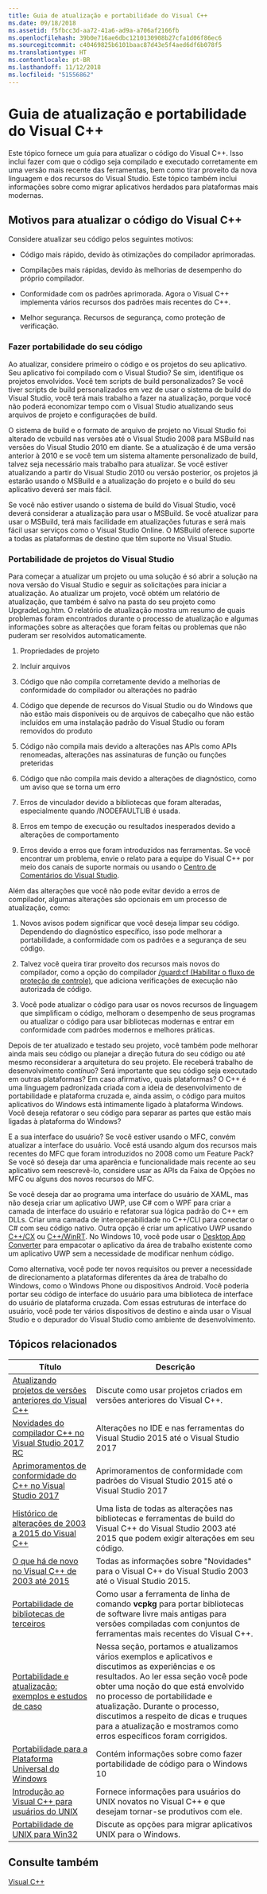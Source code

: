 ```yaml
---
title: Guia de atualização e portabilidade do Visual C++
ms.date: 09/18/2018
ms.assetid: f5fbcc3d-aa72-41a6-ad9a-a706af2166fb
ms.openlocfilehash: 39b0e716ae6dbc1210130908b27cfa1d06f86ec6
ms.sourcegitcommit: c40469825b6101baac87d43e5f4aed6df6b078f5
ms.translationtype: HT
ms.contentlocale: pt-BR
ms.lasthandoff: 11/12/2018
ms.locfileid: "51556862"
---
```

# <a name="visual-c-porting-and-upgrading-guide"></a>Guia de atualização e portabilidade do Visual C++

Este tópico fornece um guia para atualizar o código do Visual C++. Isso inclui fazer com que o código seja compilado e executado corretamente em uma versão mais recente das ferramentas, bem como tirar proveito da nova linguagem e dos recursos do Visual Studio. Este tópico também inclui informações sobre como migrar aplicativos herdados para plataformas mais modernas.

## <a name="reasons-to-upgrade-visual-c-code"></a>Motivos para atualizar o código do Visual C++

Considere atualizar seu código pelos seguintes motivos:

- Código mais rápido, devido às otimizações do compilador aprimoradas.

- Compilações mais rápidas, devido às melhorias de desempenho do próprio compilador.

- Conformidade com os padrões aprimorada. Agora o Visual C++ implementa vários recursos dos padrões mais recentes do C++.

- Melhor segurança. Recursos de segurança, como proteção de verificação.

### <a name="porting-your-code"></a>Fazer portabilidade do seu código

Ao atualizar, considere primeiro o código e os projetos do seu aplicativo. Seu aplicativo foi compilado com o Visual Studio? Se sim, identifique os projetos envolvidos.  Você tem scripts de build personalizados? Se você tiver scripts de build personalizados em vez de usar o sistema de build do Visual Studio, você terá mais trabalho a fazer na atualização, porque você não poderá economizar tempo com o Visual Studio atualizando seus arquivos de projeto e configurações de build.

O sistema de build e o formato de arquivo de projeto no Visual Studio foi alterado de vcbuild nas versões até o Visual Studio 2008 para MSBuild nas versões do Visual Studio 2010 em diante. Se a atualização é de uma versão anterior à 2010 e se você tem um sistema altamente personalizado de build, talvez seja necessário mais trabalho para atualizar. Se você estiver atualizando a partir do Visual Studio 2010 ou versão posterior, os projetos já estarão usando o MSBuild e a atualização do projeto e o build do seu aplicativo deverá ser mais fácil.

Se você não estiver usando o sistema de build do Visual Studio, você deverá considerar a atualização para usar o MSBuild. Se você atualizar para usar o MSBuild, terá mais facilidade em atualizações futuras e será mais fácil usar serviços como o Visual Studio Online. O MSBuild oferece suporte a todas as plataformas de destino que têm suporte no Visual Studio.

### <a name="porting-visual-studio-projects"></a>Portabilidade de projetos do Visual Studio

Para começar a atualizar um projeto ou uma solução é só abrir a solução na nova versão do Visual Studio e seguir as solicitações para iniciar a atualização.  Ao atualizar um projeto, você obtém um relatório de atualização, que também é salvo na pasta do seu projeto como UpgradeLog.htm. O relatório de atualização mostra um resumo de quais problemas foram encontrados durante o processo de atualização e algumas informações sobre as alterações que foram feitas ou problemas que não puderam ser resolvidos automaticamente.

1. Propriedades de projeto

2. Incluir arquivos

3. Código que não compila corretamente devido a melhorias de conformidade do compilador ou alterações no padrão

4. Código que depende de recursos do Visual Studio ou do Windows que não estão mais disponíveis ou de arquivos de cabeçalho que não estão incluídos em uma instalação padrão do Visual Studio ou foram removidos do produto

5. Código não compila mais devido a alterações nas APIs como APIs renomeadas, alterações nas assinaturas de função ou funções preteridas

6. Código que não compila mais devido a alterações de diagnóstico, como um aviso que se torna um erro

7. Erros de vinculador devido a bibliotecas que foram alteradas, especialmente quando /NODEFAULTLIB é usada.

8. Erros em tempo de execução ou resultados inesperados devido a alterações de comportamento

9. Erros devido a erros que foram introduzidos nas ferramentas. Se você encontrar um problema, envie o relato para a equipe do Visual C++ por meio dos canais de suporte normais ou usando o [Centro de Comentários do Visual Studio](http://connect.microsoft.com/VisualStudio/Feedback).

Além das alterações que você não pode evitar devido a erros de compilador, algumas alterações são opcionais em um processo de atualização, como:

1. Novos avisos podem significar que você deseja limpar seu código. Dependendo do diagnóstico específico, isso pode melhorar a portabilidade, a conformidade com os padrões e a segurança de seu código.

2. Talvez você queira tirar proveito dos recursos mais novos do compilador, como a opção do compilador [/guard:cf (Habilitar o fluxo de proteção de controle)](../build/reference/guard-enable-control-flow-guard.md), que adiciona verificações de execução não autorizada de código.

3. Você pode atualizar o código para usar os novos recursos de linguagem que simplificam o código, melhoram o desempenho de seus programas ou atualizar o código para usar bibliotecas modernas e entrar em conformidade com padrões modernos e melhores práticas.

Depois de ter atualizado e testado seu projeto, você também pode melhorar ainda mais seu código ou planejar a direção futura do seu código ou até mesmo reconsiderar a arquitetura do seu projeto. Ele receberá trabalho de desenvolvimento contínuo? Será importante que seu código seja executado em outras plataformas?  Em caso afirmativo, quais plataformas?  O C++ é uma linguagem padronizada criada com a ideia de desenvolvimento de portabilidade e plataforma cruzada e, ainda assim, o código para muitos aplicativos do Windows está intimamente ligado à plataforma Windows. Você deseja refatorar o seu código para separar as partes que estão mais ligadas à plataforma do Windows?

E a sua interface do usuário? Se você estiver usando o MFC, convém atualizar a interface do usuário. Você está usando algum dos recursos mais recentes do MFC que foram introduzidos no 2008 como um Feature Pack? Se você só deseja dar uma aparência e funcionalidade mais recente ao seu aplicativo sem reescrevê-lo, considere usar as APIs da Faixa de Opções no MFC ou alguns dos novos recursos do MFC.

Se você deseja dar ao programa uma interface do usuário de XAML, mas não deseja criar um aplicativo UWP, use C# com o WPF para criar a camada de interface do usuário e refatorar sua lógica padrão do C++ em DLLs. Criar uma camada de interoperabilidade no C++/CLI para conectar o C# com seu código nativo. Outra opção é criar um aplicativo UWP usando [C++/CX](https://msdn.microsoft.com/library/windows/apps/xaml/hh699871.aspx) ou [C++/WinRT](https://github.com/microsoft/cppwinrt). No Windows 10, você pode usar o [Desktop App Converter](https://msdn.microsoft.com/windows/uwp/porting/desktop-to-uwp-run-desktop-app-converter) para empacotar o aplicativo da área de trabalho existente como um aplicativo UWP sem a necessidade de modificar nenhum código.

Como alternativa, você pode ter novos requisitos ou prever a necessidade de direcionamento a plataformas diferentes da área de trabalho do Windows, como o Windows Phone ou dispositivos Android. Você poderia portar seu código de interface do usuário para uma biblioteca de interface do usuário de plataforma cruzada. Com essas estruturas de interface do usuário, você pode ter vários dispositivos de destino e ainda usar o Visual Studio e o depurador do Visual Studio como ambiente de desenvolvimento.

## <a name="related-topics"></a>Tópicos relacionados

|Título|Descrição|
|-----------|-----------------|
|[Atualizando projetos de versões anteriores do Visual C++](upgrading-projects-from-earlier-versions-of-visual-cpp.md)|Discute como usar projetos criados em versões anteriores do Visual C++.|
|[Novidades do compilador C++ no Visual Studio 2017 RC](../what-s-new-for-visual-cpp-in-visual-studio.md)|Alterações no IDE e nas ferramentas do Visual Studio 2015 até o Visual Studio 2017|
|[Aprimoramentos de conformidade do C++ no Visual Studio 2017](../cpp-conformance-improvements-2017.md)|Aprimoramentos de conformidade com padrões do Visual Studio 2015 até o Visual Studio 2017|
|[Histórico de alterações de 2003 a 2015 do Visual C++](visual-cpp-change-history-2003-2015.md)|Uma lista de todas as alterações nas bibliotecas e ferramentas de build do Visual C++ do Visual Studio 2003 até 2015 que podem exigir alterações em seu código.|
|[O que há de novo no Visual C++ de 2003 até 2015](visual-cpp-what-s-new-2003-through-2015.md)|Todas as informações sobre "Novidades" para o Visual C++ do Visual Studio 2003 até o Visual Studio 2015.|
|[Portabilidade de bibliotecas de terceiros](porting-third-party-libraries.md)|Como usar a ferramenta de linha de comando **vcpkg** para portar bibliotecas de software livre mais antigas para versões compiladas com conjuntos de ferramentas mais recentes do Visual C++.|
|[Portabilidade e atualização: exemplos e estudos de caso](porting-and-upgrading-examples-and-case-studies.md)|Nessa seção, portamos e atualizamos vários exemplos e aplicativos e discutimos as experiências e os resultados. Ao ler essa seção você pode obter uma noção do que está envolvido no processo de portabilidade e atualização. Durante o processo, discutimos a respeito de dicas e truques para a atualização e mostramos como erros específicos foram corrigidos.|
|[Portabilidade para a Plataforma Universal do Windows](porting-to-the-universal-windows-platform-cpp.md)|Contém informações sobre como fazer portabilidade de código para o Windows 10|
|[Introdução ao Visual C++ para usuários do UNIX](introduction-to-visual-cpp-for-unix-users.md)|Fornece informações para usuários do UNIX novatos no Visual C++ e que desejam tornar-se produtivos com ele.|
|[Portabilidade de UNIX para Win32](porting-from-unix-to-win32.md)|Discute as opções para migrar aplicativos UNIX para o Windows.|

## <a name="see-also"></a>Consulte também

[Visual C++](../visual-cpp-in-visual-studio.md)
